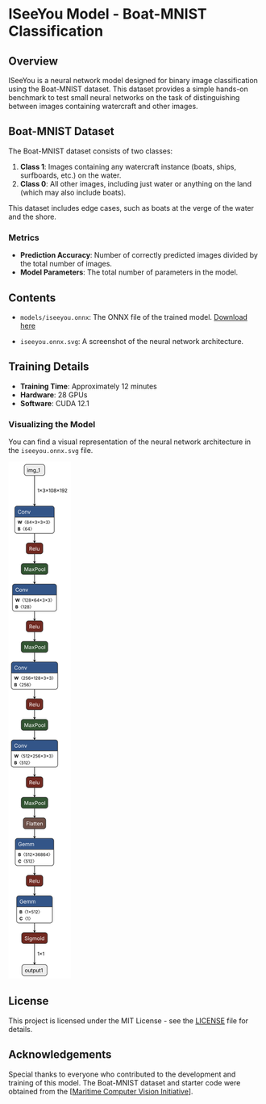 # ISeeYou Model - Boat-MNIST Classification

## Overview

ISeeYou is a neural network model designed for binary image classification using the Boat-MNIST dataset. This dataset provides a simple hands-on benchmark to test small neural networks on the task of distinguishing between images containing watercraft and other images.

## Boat-MNIST Dataset

The Boat-MNIST dataset consists of two classes:
1. **Class 1**: Images containing any watercraft instance (boats, ships, surfboards, etc.) on the water.
2. **Class 0**: All other images, including just water or anything on the land (which may also include boats).

This dataset includes edge cases, such as boats at the verge of the water and the shore.

### Metrics

- **Prediction Accuracy**: Number of correctly predicted images divided by the total number of images.
- **Model Parameters**: The total number of parameters in the model.

## Contents

- `models/iseeyou.onnx`: The ONNX file of the trained model. [Download here](https://drive.google.com/file/d/1iBXK_4eyBp0m7uoDkIfceDtoqacizSGo/view?usp=drive_link)

- `iseeyou.onnx.svg`: A screenshot of the neural network architecture.

## Training Details

- **Training Time**: Approximately 12 minutes
- **Hardware**: 28 GPUs
- **Software**: CUDA 12.1

### Visualizing the Model

You can find a visual representation of the neural network architecture in the `iseeyou.onnx.svg` file.

![Model Architecture](iseeyou.onnx.svg)

## License

This project is licensed under the MIT License - see the [LICENSE](LICENSE) file for details.

## Acknowledgements

Special thanks to everyone who contributed to the development and training of this model. The Boat-MNIST dataset and starter code were obtained from the [[Maritime Computer Vision Initiative](https://macvi.org/dataset)].
